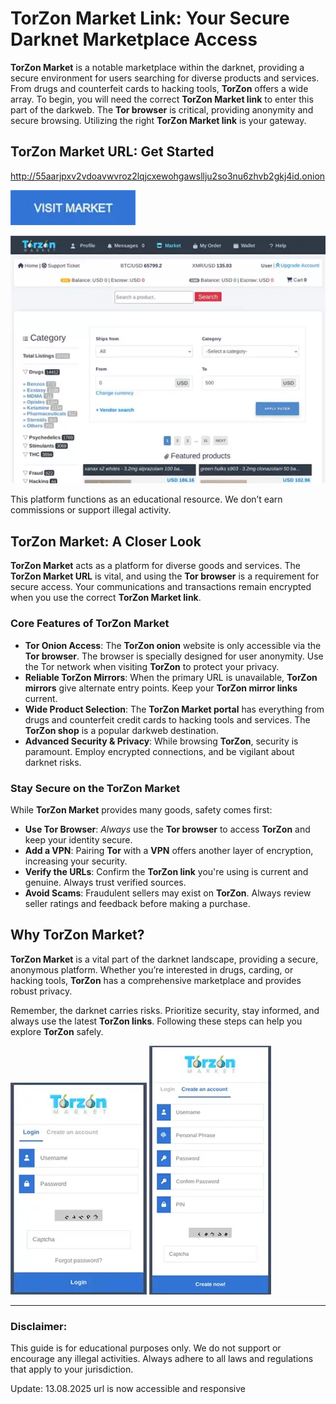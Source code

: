 # TorZon Market Link: Your Secure Darknet Marketplace Access

**TorZon Market** is a notable marketplace within the darknet, providing a secure environment for users searching for diverse products and services. From drugs and counterfeit cards to hacking tools, **TorZon** offers a wide array. To begin, you will need the correct **TorZon Market link** to enter this part of the darkweb. The **Tor browser** is critical, providing anonymity and secure browsing. Utilizing the right **TorZon Market link** is your gateway.

## TorZon Market URL: Get Started

http://55aarjpxv2vdoavwvroz2lqjcxewohgawsllju2so3nu6zhvb2gkj4id.onion

[<img src="/external/init.webp" width="200">](http://55aarjpxv2vdoavwvroz2lqjcxewohgawsllju2so3nu6zhvb2gkj4id.onion)

<a href="http://55aarjpxv2vdoavwvroz2lqjcxewohgawsllju2so3nu6zhvb2gkj4id.onion"><img src="/external/setup.webp" alt="TorZon Market URL" style="max-width: 100%;"></a>

This platform functions as an educational resource. We don’t earn commissions or support illegal activity.

## TorZon Market: A Closer Look

**TorZon Market** acts as a platform for diverse goods and services. The **TorZon Market URL** is vital, and using the **Tor browser** is a requirement for secure access. Your communications and transactions remain encrypted when you use the correct **TorZon Market link**.

### Core Features of TorZon Market

-   **Tor Onion Access**: The **TorZon onion** website is only accessible via the **Tor browser**. The browser is specially designed for user anonymity. Use the Tor network when visiting **TorZon** to protect your privacy.
-   **Reliable TorZon Mirrors**: When the primary URL is unavailable, **TorZon mirrors** give alternate entry points. Keep your **TorZon mirror links** current.
-   **Wide Product Selection**: The **TorZon Market portal** has everything from drugs and counterfeit credit cards to hacking tools and services. The **TorZon shop** is a popular darkweb destination.
-   **Advanced Security & Privacy**: While browsing **TorZon**, security is paramount. Employ encrypted connections, and be vigilant about darknet risks.

### Stay Secure on the TorZon Market

While **TorZon Market** provides many goods, safety comes first:

-   **Use Tor Browser**: *Always* use the **Tor browser** to access **TorZon** and keep your identity secure.
-   **Add a VPN**: Pairing **Tor** with a **VPN** offers another layer of encryption, increasing your security.
-   **Verify the URLs**: Confirm the **TorZon link** you're using is current and genuine. Always trust verified sources.
-   **Avoid Scams**: Fraudulent sellers may exist on **TorZon**. Always review seller ratings and feedback before making a purchase.

## Why TorZon Market?

**TorZon Market** is a vital part of the darknet landscape, providing a secure, anonymous platform. Whether you’re interested in drugs, carding, or hacking tools, **TorZon** has a comprehensive marketplace and provides robust privacy.

Remember, the darknet carries risks. Prioritize security, stay informed, and always use the latest **TorZon links**. Following these steps can help you explore **TorZon** safely.

<a href="http://55aarjpxv2vdoavwvroz2lqjcxewohgawsllju2so3nu6zhvb2gkj4id.onion"><img src="/external/frame.webp" alt="TorZon Market Login" style="max-width: 100%;"></a>
<a href="http://55aarjpxv2vdoavwvroz2lqjcxewohgawsllju2so3nu6zhvb2gkj4id.onion"><img src="/external/array.webp" alt="TorZon Market Register" style="max-width: 100%;"></a>

---

### Disclaimer:

This guide is for educational purposes only. We do not support or encourage any illegal activities. Always adhere to all laws and regulations that apply to your jurisdiction.



Update:  13.08.2025 url is now accessible and responsive